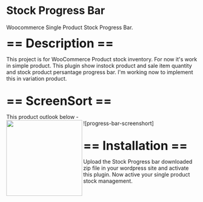 # Stock Progress Bar
 Woocommerce Single Product Stock Progress Bar.

<p><b><font size="+3">== Description ==</font></b></p>
This project is for WooCommerce Product stock inventory. For now it's work in simple product. This plugin show instock product and sale item quantity and stock product persantage progress bar. I'm working now to implement this in variation product.

<br>
<br>

<p><b><font size="+3">== ScreenSort ==</font></b></p>
This product outlook below - <br>
![progress-bar-screenshort]
<img align="left" src="https://user-images.githubusercontent.com/63844021/156587879-45ff9c03-4623-4f61-b4ce-17bdf34c056c.png" width=200 >

<br>
<br>

<p><b><font size="+3">== Installation ==</font></b></p>

Upload the Stock Progress bar downloaded zip file in your wordpress site and activate this plugin. Now active your single product stock management. 
